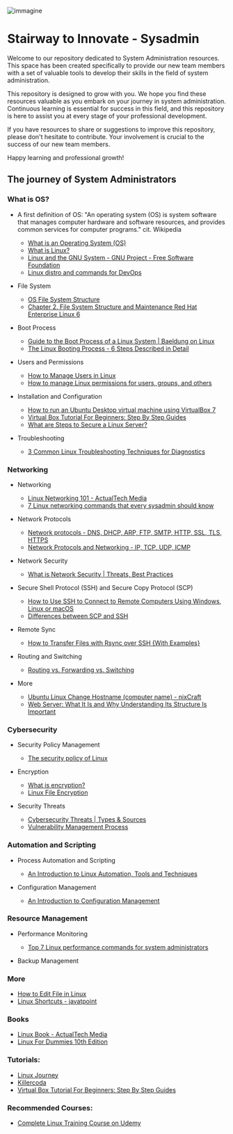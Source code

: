 ![immagine](immagine.png)
# Stairway to Innovate - Sysadmin
Welcome to our repository dedicated to System Administration resources. This space has been created specifically to provide our new team members with a set of valuable tools to develop their skills in the field of system administration.

This repository is designed to grow with you. We hope you find these resources valuable as you embark on your journey in system administration. Continuous learning is essential for success in this field, and this repository is here to assist you at every stage of your professional development.

If you have resources to share or suggestions to improve this repository, please don't hesitate to contribute. Your involvement is crucial to the success of our new team members.

Happy learning and professional growth!

## The journey of System Administrators

### What is OS? 

  * A first definition of OS: "An operating system (OS) is system software that manages computer hardware and software resources, and provides common services for computer programs." cit. Wikipedia
    * [What is an Operating System (OS)](https://www.javatpoint.com/operating-system)
    * [What is Linux?](https://www.redhat.com/en/topics/linux/what-is-linux)
    * [Linux and the GNU System - GNU Project - Free Software Foundation](https://www.gnu.org/gnu/linux-and-gnu.it.html)
    * [Linux distro and commands for DevOps](https://medium.com/cloud-native-daily/mastering-linux-for-devops-engineers-essential-commands-and-practices-for-success-a608a718069f)
  
  * File System
    * [OS File System Structure](https://www.tutorialspoint.com/file-system-structure)
    * [Chapter 2. File System Structure and Maintenance Red Hat Enterprise Linux 6](https://access.redhat.com/documentation/it-it/red_hat_enterprise_linux/6/html/storage_administration_guide/ch-filesystem)

  * Boot Process
    * [Guide to the Boot Process of a Linux System | Baeldung on Linux](https://www.baeldung.com/linux/boot-process)
    * [The Linux Booting Process - 6 Steps Described in Detail](https://www.freecodecamp.org/news/the-linux-booting-process-6-steps-described-in-detail/)
  
  * Users and Permissions
    * [How to Manage Users in Linux](https://www.freecodecamp.org/news/how-to-manage-users-in-linux/)
    * [How to manage Linux permissions for users, groups, and others](https://www.redhat.com/sysadmin/manage-permissions)
  
  * Installation and Configuration
     * [How to run an Ubuntu Desktop virtual machine using VirtualBox 7](https://ubuntu.com/tutorials/how-to-run-ubuntu-desktop-on-a-virtual-machine-using-virtualbox#1-overview)
     * [Virtual Box Tutorial For Beginners: Step By Step Guides](https://devopscube.com/virtual-box-tutorial/)
     * [What are Steps to Secure a Linux Server?](https://blog.imunify360.com/what-are-steps-to-secure-a-linux-server)
  * Troubleshooting
     * [3 Common Linux Troubleshooting Techniques for Diagnostics](https://www.cbtnuggets.com/blog/technology/system-admin/3-common-linux-troubleshooting-techniques-for-diagnostics)

### Networking
  * Networking
     * [Linux Networking 101 - ActualTech Media](https://www.actualtechmedia.com/wp-content/uploads/2017/12/CUMULUS-NETWORKS-Linux101.pdf)
     * [7 Linux networking commands that every sysadmin should know](https://www.redhat.com/sysadmin/7-great-network-commands)
     
  * Network Protocols
     * [Network protocols - DNS, DHCP, ARP, FTP, SMTP, HTTP, SSL, TLS, HTTPS](https://supervisorbullying.com/network-protocols-their-functions/)
     * [Network Protocols and Networking - IP, TCP, UDP, ICMP](https://www.html.it/pag/71625/protocolli-di-rete-e-networking/)
       
  * Network Security
     * [What is Network Security | Threats, Best Practices](https://www.imperva.com/learn/application-security/network-security/)
       
  * Secure Shell Protocol (SSH) and Secure Copy Protocol (SCP)
     * [How to Use SSH to Connect to Remote Computers Using Windows, Linux or macOS](https://www.tomshardware.com/how-to/use-ssh-connect-to-remote-computer)
     * [Differences between SCP and SSH](https://www.pluralsight.com/resources/blog/cloud/ssh-and-scp-howto-tips-tricks)
       
  * Remote Sync
     * [How to Transfer Files with Rsync over SSH {With Examples}](https://phoenixnap.com/kb/how-to-rsync-over-ssh)
       
  * Routing and Switching
     * [Routing vs. Forwarding vs. Switching](https://www.baeldung.com/cs/routing-vs-forwarding-vs-switching)
       
  * More
     * [Ubuntu Linux Change Hostname (computer name) - nixCraft](https://www.cyberciti.biz/faq/ubuntu-change-hostname-command/)
     * [Web Server: What It Is and Why Understanding Its Structure Is Important](https://www.laramind.com/blog/web-server-cosa-sono-perche-sono-importanti/)

### Cybersecurity

  * Security Policy Management
     * [The security policy of Linux](https://subscription.packtpub.com/book/cloud-and-networking/9781785286421/1/ch01lvl1sec10/the-security-policy-of-linux)
  
  * Encryption
     * [What is encryption?](https://www.cloudflare.com/it-it/learning/ssl/what-is-encryption/)
     * [Linux File Encryption](https://linuxhint.com/linux_file_encryption/)
  
  * Security Threats
     * [Cybersecurity Threats | Types & Sources](https://www.imperva.com/learn/application-security/cyber-security-threats/)
     * [Vulnerability Management Process](https://www.rapid7.com/fundamentals/vulnerability-management-and-scanning/)

### Automation and Scripting

  * Process Automation and Scripting
     * [An Introduction to Linux Automation, Tools and Techniques](https://linuxconfig.org/an-introduction-to-linux-automation-tools-and-techniques)
       
  * Configuration Management
     * [An Introduction to Configuration Management](https://www.digitalocean.com/community/tutorials/an-introduction-to-configuration-management)

### Resource Management

  * Performance Monitoring
     * [Top 7 Linux performance commands for system administrators](https://www.site24x7.com/learn/linux/top-commands-for-sysadmins.html)
       
  * Backup Management

### More
  * [How to Edit File in Linux](https://linuxhint.com/how-to-edit-file-in-linux/)
  * [Linux Shortcuts - javatpoint](https://www.javatpoint.com/linux-shortcuts)

### Books

  * [Linux Book - ActualTech Media](https://www.actualtechmedia.com/wp-content/uploads/2017/12/CUMULUS-NETWORKS-Linux101.pdf)
  * [Linux For Dummies 10th Edition](https://www.amazon.com/gp/product/1119704251/ref=as_li_tl?ie=UTF8&tag=wiley01-20)

### Tutorials:

  * [Linux Journey](https://linuxjourney.com/)
  * [Killercoda](https://killercoda.com/pawelpiwosz/course/linuxFundamentals)
  * [Virtual Box Tutorial For Beginners: Step By Step Guides](https://devopscube.com/virtual-box-tutorial/)

### Recommended Courses:

  * [Complete Linux Training Course on Udemy](https://www.udemy.com/share/1013lo3@qFJnJzlcrxh1Ic6-d2nmgr6NzHsar1Zw3LdpRi-naYFk0-EyR6scGNVmZZaW6Uje/)

